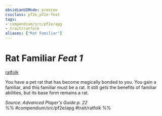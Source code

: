 ```yaml
---
obsidianUIMode: preview
cssclass: pf2e,pf2e-feat
tags:
- compendium/src/pf2e/apg
- trait/ratfolk
aliases: ["Rat Familiar"]
---
```

# Rat Familiar  *Feat 1*  
[ratfolk](../../rules/traits/ratfolk-b1.md)  


You have a pet rat that has become magically bonded to you. You gain a familiar, and this familiar must be a rat. It still gets the benefits of familiar abilities, but its base form remains a rat.

*Source: Advanced Player's Guide p. 22*  
%% #compendium/src/pf2e/apg #trait/ratfolk %%